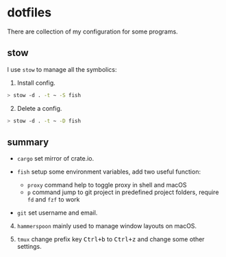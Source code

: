 # dotfiles

There are collection of my configuration for some programs.

## stow

I use `stow` to manage all the symbolics:

1. Install config.

```bash
> stow -d . -t ~ -S fish
```

2. Delete a config.

```bash
> stow -d . -t ~ -D fish
```

## summary

- `cargo` set mirror of crate.io.

- `fish` setup some environment variables, add two useful function:
    - `proxy` command help to toggle proxy in shell and macOS
    - `p` command jump to git project in predefined project folders, require `fd` and `fzf` to work

- `git` set username and email.

4. `hammerspoon` mainly used to manage window layouts on macOS.

5. `tmux` change prefix key <kbd>Ctrl+b</kbd> to <kbd>Ctrl+z</kbd> and change some other settings.
